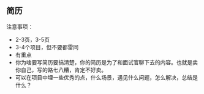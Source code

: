 ## 简历

注意事项：

* 2-3页，3-5页
* 3-4个项目，但不要都雷同
* 有重点
* 你为啥要写简历要搞清楚，你的简历是为了和面试官聊下去的内容。也就是卖你自己，写的路七八糟，肯定不好卖。
* 可以在项目中埋一些优秀的点，什么场景，遇见什么问题，怎么解决，总结是什么？